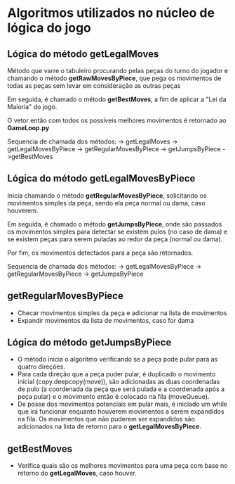# Algoritmos utilizados no núcleo de lógica do jogo

## Lógica do método getLegalMoves

Método que varre o tabuleiro procurando pelas peças do turno do jogador e chamando
o método **getRawMovesByPiece**, que pega os movimentos de todas as peças sem levar
em consideração as outras peças

Em seguida, é chamado o método **getBestMoves**, a fim de aplicar a
"Lei da Maioria" do jogo.

O vetor então com todos os possíveis melhores movimentos é retornado ao **GameLoop.py**

Sequencia de chamada dos métodos:
-> getLegalMoves
                -> getLegalMovesByPiece
                                        -> getRegularMovesByPiece
                                        -> getJumpsByPiece
                ->getBestMoves

## Lógica do método getLegalMovesByPiece

Inicia chamando o método **getRegularMovesByPiece**, solicitando os movimentos simples da peça, 
sendo ela peça normal ou dama, caso houverem.

Em seguida, é chamado o método **getJumpsByPiece**, onde são passados os movimentos simples para
detectar se existem pulos (no caso de dama) e se existem peças para serem puladas ao redor da peça
(normal ou dama).

Por fim, os movimentos detectados para a peça são retornados.

Sequencia de chamada dos métodos:
-> getLegalMovesByPiece
                        -> getRegularMovesByPiece
                        -> getJumpsByPiece

## getRegularMovesByPiece

- Checar movimentos simples da peça e adicionar na lista de movimentos
- Expandir movimentos da lista de movimentos, caso for dama

## Lógica do método getJumpsByPiece

- O método inicia o algoritmo verificando se a peça pode pular para as quatro direções.
- Para cada direção que a peça puder pular, é duplicado o movimento inicial (copy.deepcopy(move)),
são adicionadas as duas coordenadas de pulo (a coordenada da peça que será pulada 
e a coordenada após a peça pular) e o movimento então é colocado na fila (moveQueue).
- De posse dos movimentos potenciais em pular mais, é iniciado um while que irá funcionar
enquanto houverem movimentos a serem expandidos na fila. Os movimentos que não puderem
ser expandidos são adicionados na lista de retorno para o **getLegalMovesByPiece**.

## getBestMoves

- Verifica quais são os melhores movimentos para uma peça com base no retorno do **getLegalMoves**, caso houver.